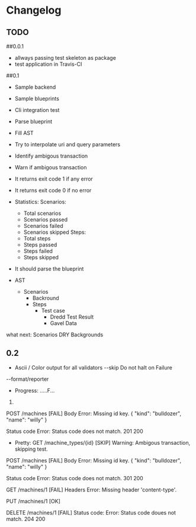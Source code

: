 # Changelog

## TODO

##0.0.1
- allways passing test skeleton as package
- test application in Travis-CI

##0.1

- Sample backend
- Sample blueprints
- Cli integration test
- Parse blueprint
- Fill AST
- Try to interpolate uri and query parameters
- Identify ambigous transaction

- Warn if ambigous transaction
- It returns exit code 1 if any error
- It returns exit code 0 if no error
- Statistics: 
  Scenarios:
    - Total scenarios
    - Scenarios passed
    - Scenarios failed
    - Scenarios skipped
  Steps:
    - Total steps
    - Steps passed
    - Steps failed
    - Steps skipped

- It should parse the blueprint

- AST
  - Scenarios
    - Backround
    - Steps
      - Test case
        - Dredd Test Result
        - Gavel Data


what next:
 Scenarios
 DRY Backgrounds


## 0.2
- Ascii / Color output for all validators
--skip Do not halt on Failure

--format/reporter

- Progress:
 .....F...

1)
POST /machines [FAIL]
  Body
    Error: Missing id key.
    {
      "kind": "bulldozer",
      "name": "willy"
    }

  Status code
    Error: Status code does not match.
    201
    200

- Pretty:
GET /machine_types/{id} [SKIP]
  Warning: Ambigous transaction, skipping test.

POST /machines [FAIL]
  Body
    Error: Missing id key.
    {
      "kind": "bulldozer",
      "name": "willy"
    }

  Status code
    Error: Status code does not match.
    301
    200

GET /machines/1 [FAIL]
  Headers
    Error: Missing header 'content-type'.

PUT /machines/1 [OK]

DELETE /machines/1 [FAIL]
  Status code:
    Error: Status code doues not match.
    204
    200
